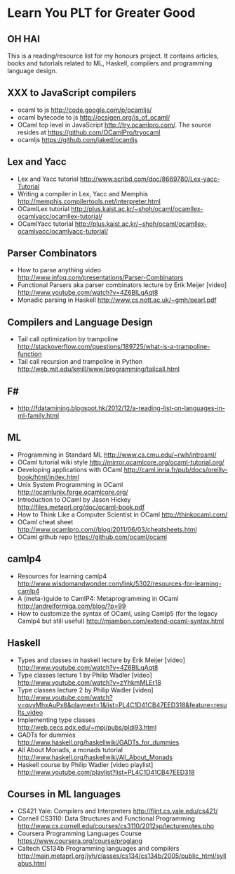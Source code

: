 Learn You PLT for Greater Good
===

OH HAI
---
This is a reading/resource list for my honours project. It contains articles, books and tutorials related to ML, Haskell, compilers and programming language design.

XXX to JavaScript compilers
---
- ocaml to js http://code.google.com/p/ocamljs/
- ocaml bytecode to js http://ocsigen.org/js_of_ocaml/
- OCaml top level in JavaScript http://try.ocamlpro.com/. The source resides at https://github.com/OCamlPro/tryocaml
- ocamljs https://github.com/jaked/ocamljs

Lex and Yacc
---
- Lex and Yacc tutorial http://www.scribd.com/doc/8669780/Lex-yacc-Tutorial
- Writing a compiler in Lex, Yacc and Memphis http://memphis.compilertools.net/interpreter.html
- OCamlLex tutorial http://plus.kaist.ac.kr/~shoh/ocaml/ocamllex-ocamlyacc/ocamllex-tutorial/
- OCamlYacc tutorial http://plus.kaist.ac.kr/~shoh/ocaml/ocamllex-ocamlyacc/ocamlyacc-tutorial/

Parser Combinators
---
- How to parse anything video http://www.infoq.com/presentations/Parser-Combinators
- Functional Parsers aka parser combinators lecture by Erik Meijer [video] http://www.youtube.com/watch?v=4Z6BlLqAqt8
- Monadic parsing in Haskell http://www.cs.nott.ac.uk/~gmh/pearl.pdf

Compilers and Language Design
---
- Tail call optimization by trampoline http://stackoverflow.com/questions/189725/what-is-a-trampoline-function
- Tail call recursion and trampoline in Python http://web.mit.edu/kmill/www/programming/tailcall.html

F#
---
- http://fdatamining.blogspot.hk/2012/12/a-reading-list-on-languages-in-ml-family.html

ML
---
- Programming in Standard ML http://www.cs.cmu.edu/~rwh/introsml/
- OCaml tutorial wiki style http://mirror.ocamlcore.org/ocaml-tutorial.org/
- Developing applications with OCaml http://caml.inria.fr/pub/docs/oreilly-book/html/index.html
- Unix System Programming in OCaml http://ocamlunix.forge.ocamlcore.org/
- Introduction to OCaml by Jason Hickey http://files.metaprl.org/doc/ocaml-book.pdf
- How to Think Like a Computer Scientist in OCaml http://thinkocaml.com/
- OCaml cheat sheet http://www.ocamlpro.com//blog/2011/06/03/cheatsheets.html
- OCaml github repo https://github.com/ocaml/ocaml

camlp4
---
- Resources for learning camlp4 http://www.wisdomandwonder.com/link/5302/resources-for-learning-camlp4
- A (meta-)guide to CamlP4: Metaprogramming in OCaml http://andreiformiga.com/blog/?p=99
- How to customize the syntax of OCaml, using Camlp5 (for the legacy Camlp4 but still useful) http://mjambon.com/extend-ocaml-syntax.html

Haskell
---
- Types and classes in haskell lecture by Erik Meijer [video] http://www.youtube.com/watch?v=4Z6BlLqAqt8
- Type classes lecture 1 by Philip Wadler [video] http://www.youtube.com/watch?v=zYhkmMLEr18
- Type classes lecture 2 by Philip Wadler [video] http://www.youtube.com/watch?v=qvvMhxAuPx8&playnext=1&list=PL4C1D41CB47EED318&feature=results_video
- Implementing type classes http://web.cecs.pdx.edu/~mpj/pubs/pldi93.html
- GADTs for dummies http://www.haskell.org/haskellwiki/GADTs_for_dummies
- All About Monads, a monads tutorial http://www.haskell.org/haskellwiki/All_About_Monads
- Haskell course by Philip Wadler [video playlist] http://www.youtube.com/playlist?list=PL4C1D41CB47EED318

Courses in ML languages
---
- CS421 Yale: Compilers and Interpreters http://flint.cs.yale.edu/cs421/
- Cornell CS3110: Data Structures and Functional Programming http://www.cs.cornell.edu/courses/cs3110/2012sp/lecturenotes.php
- Coursera Programming Languages Course https://www.coursera.org/course/proglang
- Caltech CS134b Programming languages and compilers http://main.metaprl.org/jyh/classes/cs134/cs134b/2005/public_html/syllabus.html
